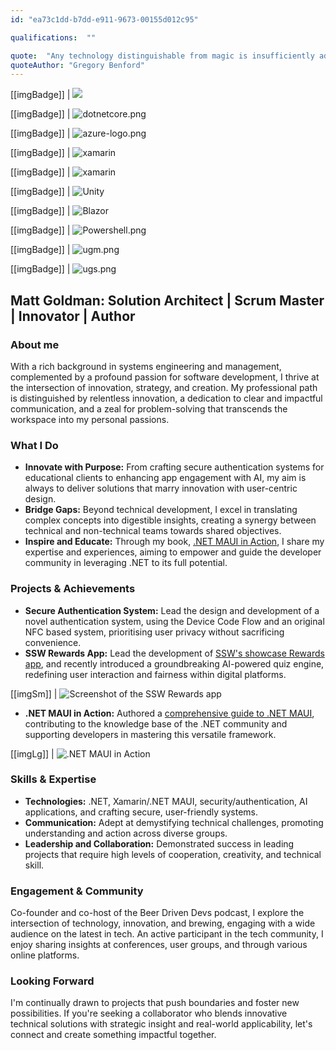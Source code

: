 ```yaml
---
id: "ea73c1dd-b7dd-e911-9673-00155d012c95"

qualifications:  ""

quote:  "Any technology distinguishable from magic is insufficiently advanced."
quoteAuthor: "Gregory Benford"
---
```

[[imgBadge]]
| ![](../badges/Certification-scrumalliance-master.png)

[[imgBadge]]
| ![dotnetcore.png](../badges/Developer-dotnet-core.png)

[[imgBadge]]
| ![azure-logo.png](../badges/Business-microsoft-azure.png)

[[imgBadge]]
| ![xamarin](../badges/Developer-xamarin.png)

[[imgBadge]]
| ![xamarin](../badges/Event-hackday-xamarin.png)

[[imgBadge]]
| ![Unity](../badges/Developer-Unity3d.png)

[[imgBadge]]
| ![Blazor](../badges/Developer-blazor.png)

[[imgBadge]]
| ![Powershell.png](../badges/Developer-powershell.png)

[[imgBadge]]
| ![ugm.png](../badges/Event-ug-melbourne.png)

[[imgBadge]]
| ![ugs.png](../badges/Event-ug-sydney.png)

## Matt Goldman: Solution Architect | Scrum Master | Innovator | Author

### About me

With a rich background in systems engineering and management, complemented by a profound passion for software development, I thrive at the intersection of innovation, strategy, and creation. My professional path is distinguished by relentless innovation, a dedication to clear and impactful communication, and a zeal for problem-solving that transcends the workspace into my personal passions.

### What I Do

* **Innovate with Purpose:** From crafting secure authentication systems for educational clients to enhancing app engagement with AI, my aim is always to deliver solutions that marry innovation with user-centric design.
* **Bridge Gaps:** Beyond technical development, I excel in translating complex concepts into digestible insights, creating a synergy between technical and non-technical teams towards shared objectives.
* **Inspire and Educate:** Through my book, [.NET MAUI in Action](https://www.manning.com/books/dot-net-maui-in-action?utm_source=goforgoldman&utm_medium=affiliate&utm_campaign=book_goldman_dot_5_10_22&a_aid=goforgoldman&a_bid=38933097), I share my expertise and experiences, aiming to empower and guide the developer community in leveraging .NET to its full potential.

### Projects & Achievements

* **Secure Authentication System:** Lead the design and development of a novel authentication system, using the Device Code Flow and an original NFC based system, prioritising user privacy without sacrificing convenience.
* **SSW Rewards App:** Lead the development of [SSW's showcase Rewards app](https://www.ssw.com.au/products/rewards), and recently introduced a groundbreaking AI-powered quiz engine, redefining user interaction and fairness within digital platforms.

[[imgSm]]
| ![Screenshot of the SSW Rewards app](./Images/CH06_F01_Goldman.png)

* **.NET MAUI in Action:** Authored a [comprehensive guide to .NET MAUI](https://www.manning.com/books/dot-net-maui-in-action?utm_source=goforgoldman&utm_medium=affiliate&utm_campaign=book_goldman_dot_5_10_22&a_aid=goforgoldman&a_bid=38933097), contributing to the knowledge base of the .NET community and supporting developers in mastering this versatile framework.

[[imgLg]]
| ![.NET MAUI in Action](./Images/maui-ia-3d.png)

### Skills & Expertise

* **Technologies:** .NET, Xamarin/.NET MAUI, security/authentication, AI applications, and crafting secure, user-friendly systems.
* **Communication:** Adept at demystifying technical challenges, promoting understanding and action across diverse groups.
* **Leadership and Collaboration:** Demonstrated success in leading projects that require high levels of cooperation, creativity, and technical skill.

### Engagement & Community

Co-founder and co-host of the Beer Driven Devs podcast, I explore the intersection of technology, innovation, and brewing, engaging with a wide audience on the latest in tech. An active participant in the tech community, I enjoy sharing insights at conferences, user groups, and through various online platforms.

### Looking Forward

I'm continually drawn to projects that push boundaries and foster new possibilities. If you're seeking a collaborator who blends innovative technical solutions with strategic insight and real-world applicability, let's connect and create something impactful together.
